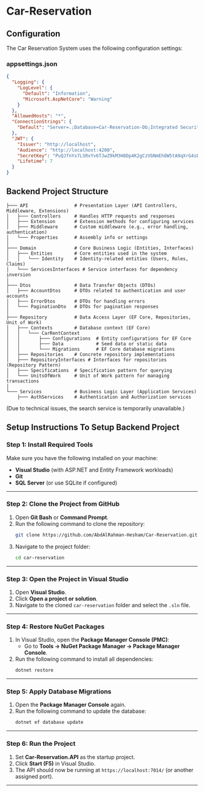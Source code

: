 # Car-Reservation

## Configuration

The Car Reservation System uses the following configuration settings:

### appsettings.json 
```json
{
  "Logging": {
    "LogLevel": {
      "Default": "Information",
      "Microsoft.AspNetCore": "Warning"
    }
  },
  "AllowedHosts": "*",
  "ConnectionStrings": {
    "Default": "Server=.;Database=Car-Reservation-Db;Integrated Security=True;TrustServerCertificate=True;"
  },
  "JWT": {
    "Issuer": "http://localhost",
    "Audience": "http://localhost:4200",
    "SecretKey": "PuQJfnYx7LSRxYv6TJwZ9kM3H8Dp4K2gCzVbNmEh8W5tA9qXrG4sBdFc/+UQn1jIoO3iNlZaRyP0wkvh5meK2w==",
    "Lifetime": 7
  }
}

```
## Backend Project Structure 
```
├─── API                 # Presentation Layer (API Controllers, Middleware, Extensions)
│   ├─── Controllers     # Handles HTTP requests and responses
│   ├─── Extension       # Extension methods for configuring services
│   ├─── Middleware      # Custom middleware (e.g., error handling, authentication)
│   └─── Properties      # Assembly info or settings
│
├─── Domain              # Core Business Logic (Entities, Interfaces)
│   ├─── Entities        # Core entities used in the system
│   │   └─── Identity    # Identity-related entities (Users, Roles, Claims)
│   └─── ServicesInterfaces # Service interfaces for dependency inversion
│
├─── Dtos                # Data Transfer Objects (DTOs)
│   ├─── AccountDtos     # DTOs related to authentication and user accounts
│   ├─── ErrorDtos       # DTOs for handling errors
│   └─── PaginationDto   # DTOs for pagination responses
│
├─── Repository          # Data Access Layer (EF Core, Repositories, Unit of Work)
│   ├─── Contexts        # Database context (EF Core)
│   │   └─── CarRentContext 
│   │       ├─── Configurations  # Entity configurations for EF Core
│   │       ├─── Data            # Seed data or static data
│   │       └─── Migrations      # EF Core database migrations
│   ├─── Repositories    # Concrete repository implementations
│   ├─── RepositoryInterfaces # Interfaces for repositories (Repository Pattern)
│   ├─── Specifications  # Specification pattern for querying
│   └─── UnitsOfWork     # Unit of Work pattern for managing transactions
│
└─── Services            # Business Logic Layer (Application Services)
    ├─── AuthServices    # Authentication and Authorization services
```
(Due to technical issues, the search service is temporarily unavailable.)



## Setup Instructions To Setup Backend Project

### Step 1: Install Required Tools
Make sure you have the following installed on your machine:
- **Visual Studio** (with ASP.NET and Entity Framework workloads)
- **Git**
- **SQL Server** (or use SQLite if configured)

---

### Step 2: Clone the Project from GitHub
1. Open **Git Bash** or **Command Prompt**.
2. Run the following command to clone the repository:
   ```bash
   git clone https://github.com/AbdAlRahman-Hesham/Car-Reservation.git
   ```
3. Navigate to the project folder:
   ```bash
   cd car-reservation
   ```

---

### Step 3: Open the Project in Visual Studio
1. Open **Visual Studio**.
2. Click **Open a project or solution**.
3. Navigate to the cloned `car-reservation` folder and select the `.sln` file.

---

### Step 4: Restore NuGet Packages
1. In Visual Studio, open the **Package Manager Console (PMC)**:
   - Go to **Tools → NuGet Package Manager → Package Manager Console**.
2. Run the following command to install all dependencies:
   ```bash
   dotnet restore
   ```

---

### Step 5: Apply Database Migrations
1. Open the **Package Manager Console** again.
2. Run the following command to update the database:
   ```bash
   dotnet ef database update
   ```

---

### Step 6: Run the Project
1. Set **Car-Reservation.API** as the startup project.
2. Click **Start (F5)** in Visual Studio.
3. The API should now be running at `https://localhost:7014/` (or another assigned port).

---



